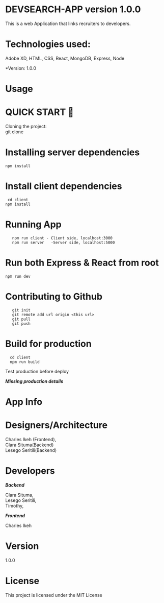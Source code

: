 # DEVSEARCH-APP version 1.0.0
This is a web Application that links recruiters to developers.

# Technologies used: 

Adobe XD, HTML, CSS, React, MongoDB, Express, Node

*Version: 1.0.0

# Usage
# QUICK START 🚀
 Cloning the project:<br>
      git clone <this url>
  
# Installing server dependencies
    npm install
# Install client dependencies

     cd client
    npm install
 # Running App
       npm run client - Client side, localhost:3000
       npm run server   -Server side, localhost:5000

# Run both Express & React from root
    npm run dev
# Contributing to Github
       git init
       git remote add url origin <this url>
       git pull
       git push
# Build for production
      cd client
      npm run build
Test production before deploy
 
 
 ***Missing production details***

# App Info

# Designers/Architecture
Charles Ikeh (Frontend),<br>
Clara Situma(Backend)<br>
Lesego Seritili(Backend)<br>

# Developers
***Backend***

Clara Situma,<br>
Lesego Seritili,<br>
Timothy,<br>

***Frontend***

Charles Ikeh<br>

# Version
1.0.0

# License
This project is licensed under the MIT License
